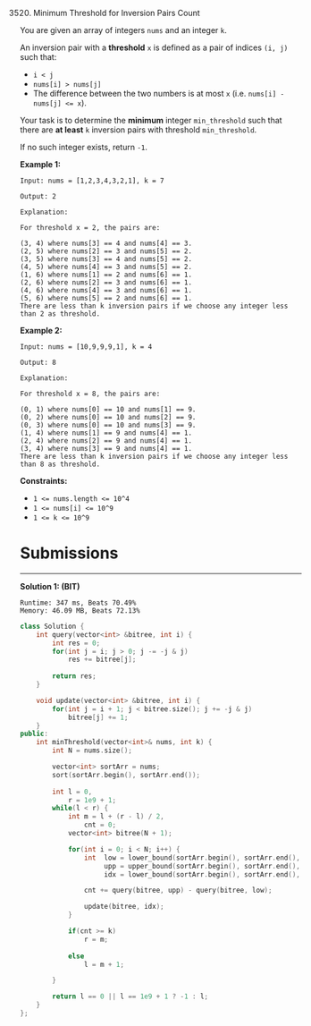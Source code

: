 3520. Minimum Threshold for Inversion Pairs Count

You are given an array of integers `nums` and an integer `k`.

An inversion pair with a **threshold** `x` is defined as a pair of indices `(i, j)` such that:

* `i < j`
* `nums[i] > nums[j]`
* The difference between the two numbers is at most `x` (i.e. `nums[i] - nums[j] <= x`).

Your task is to determine the **minimum** integer `min_threshold` such that there are **at least** `k` inversion pairs with threshold `min_threshold`.

If no such integer exists, return `-1`.

 

**Example 1:**
```
Input: nums = [1,2,3,4,3,2,1], k = 7

Output: 2

Explanation:

For threshold x = 2, the pairs are:

(3, 4) where nums[3] == 4 and nums[4] == 3.
(2, 5) where nums[2] == 3 and nums[5] == 2.
(3, 5) where nums[3] == 4 and nums[5] == 2.
(4, 5) where nums[4] == 3 and nums[5] == 2.
(1, 6) where nums[1] == 2 and nums[6] == 1.
(2, 6) where nums[2] == 3 and nums[6] == 1.
(4, 6) where nums[4] == 3 and nums[6] == 1.
(5, 6) where nums[5] == 2 and nums[6] == 1.
There are less than k inversion pairs if we choose any integer less than 2 as threshold.
```

**Example 2:**
```
Input: nums = [10,9,9,9,1], k = 4

Output: 8

Explanation:

For threshold x = 8, the pairs are:

(0, 1) where nums[0] == 10 and nums[1] == 9.
(0, 2) where nums[0] == 10 and nums[2] == 9.
(0, 3) where nums[0] == 10 and nums[3] == 9.
(1, 4) where nums[1] == 9 and nums[4] == 1.
(2, 4) where nums[2] == 9 and nums[4] == 1.
(3, 4) where nums[3] == 9 and nums[4] == 1.
There are less than k inversion pairs if we choose any integer less than 8 as threshold.
```
 

**Constraints:**

* `1 <= nums.length <= 10^4`
* `1 <= nums[i] <= 10^9`
* `1 <= k <= 10^9`

# Submissions
---
**Solution 1: (BIT)**
```
Runtime: 347 ms, Beats 70.49%
Memory: 46.09 MB, Beats 72.13%
```
```c++
class Solution {
    int query(vector<int> &bitree, int i) {
        int res = 0;
        for(int j = i; j > 0; j -= -j & j)
            res += bitree[j];
        
        return res;
    }

    void update(vector<int> &bitree, int i) {
        for(int j = i + 1; j < bitree.size(); j += -j & j) 
            bitree[j] += 1;
    }
public:
    int minThreshold(vector<int>& nums, int k) {
        int N = nums.size();

        vector<int> sortArr = nums;
        sort(sortArr.begin(), sortArr.end());
        
        int l = 0,
            r = 1e9 + 1;
        while(l < r) {
            int m = l + (r - l) / 2,
                cnt = 0;
            vector<int> bitree(N + 1);

            for(int i = 0; i < N; i++) {
                int  low = lower_bound(sortArr.begin(), sortArr.end(), nums[i] + 1) - sortArr.begin(),
                     upp = upper_bound(sortArr.begin(), sortArr.end(), nums[i] + m) - sortArr.begin(),
                     idx = lower_bound(sortArr.begin(), sortArr.end(), nums[i]) - sortArr.begin();

                cnt += query(bitree, upp) - query(bitree, low);

                update(bitree, idx);
            }

            if(cnt >= k) 
                r = m;
            
            else
                l = m + 1;

        }

        return l == 0 || l == 1e9 + 1 ? -1 : l;
    }
};
```
